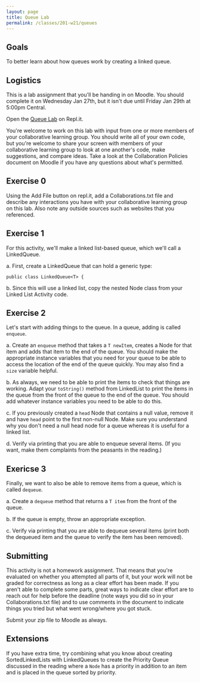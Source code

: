 ```yaml
---
layout: page
title: Queue Lab
permalink: /classes/201-w21/queues
---
```


## Goals
To better learn about how queues work by creating a linked queue.

## Logistics
This is a lab assignment that you'll be handing in on Moodle. You should complete it on Wednesday Jan 27th, but it isn't due until Friday Jan 29th at 5:00pm Central.

Open the [Queue Lab](https://repl.it/team/carlcs201s01w21/Queue-Lab) on Repl.it.

You're welcome to work on this lab with input from one or more members of your collaborative learning group. You should write all of your own code, but you're welcome to share your screen with members of your collaborative learning group to look at one another's code, make suggestions, and compare ideas. Take a look at the Collaboration Policies document on Moodle if you have any questions about what's permitted.

## Exercise 0
Using the Add File button on repl.it, add a Collaborations.txt file and describe any interactions you have with your collaborative learning group on this lab. Also note any outside sources such as websites that you referenced. 

## Exercise 1
For this activity, we'll make a linked list-based queue, which we'll call a LinkedQueue.

a. First, create a LinkedQueue that can hold a generic type:
```
public class LinkedQueue<T> {
```

b. Since this will use a linked list, copy the nested Node class from your Linked List Activity code.

## Exercise 2
Let's start with adding things to the queue. In a queue, adding is called `enqueue`.

a. Create an `enqueue` method that takes a `T newItem`, creates a Node for that item and adds that item to the end of the queue. You should make the appropriate instance variables that you need for your queue to be able to access the location of the end of the queue quickly. You may also find a `size` variable helpful.

b. As always, we need to be able to print the items to check that things are working. Adapt your `toString()` method from LinkedList to print the items in the queue from the front of the queue to the end of the queue. You should add whatever instance variables you need to be able to do this.

c. If you previously created a `head` Node that contains a null value, remove it and have `head` point to the first non-null Node. Make sure you understand why you don't need a null head node for a queue whereas it is useful for a linked list.

d. Verify via printing that you are able to enqueue several items. (If you want, make them complaints from the peasants in the reading.)

## Exericse 3
Finally, we want to also be able to remove items from a queue, which is called `dequeue`.

a. Create a `dequeue` method that returns a `T item` from the front of the queue.

b. If the queue is empty, throw an appropriate exception.

c. Verify via printing that you are able to dequeue several items (print both the dequeued item and the queue to verify the item has been removed).

## Submitting
This activity is not a homework assignment. That means that you're evaluated on whether you attempted all parts of it, but your work will not be graded for correctness as long as a clear effort has been made. If you aren't able to complete some parts, great ways to indicate clear effort are to reach out for help before the deadline (note ways you did so in your Collaborations.txt file) and to use comments in the document to indicate things you tried but what went wrong/where you got stuck. 

Submit your zip file to Moodle as always.

## Extensions
If you have extra time, try combining what you know about creating SortedLinkedLists with LinkedQueues to create the Priority Queue discussed in the reading where a `Node` has a priority in addition to an item and is placed in the queue sorted by priority. 